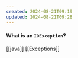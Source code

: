 ```yaml
---
created: 2024-08-21T09:19
updated: 2024-08-21T09:28
---
```

#### What is an `IOException`?


[[java]] [[Exceptions]]